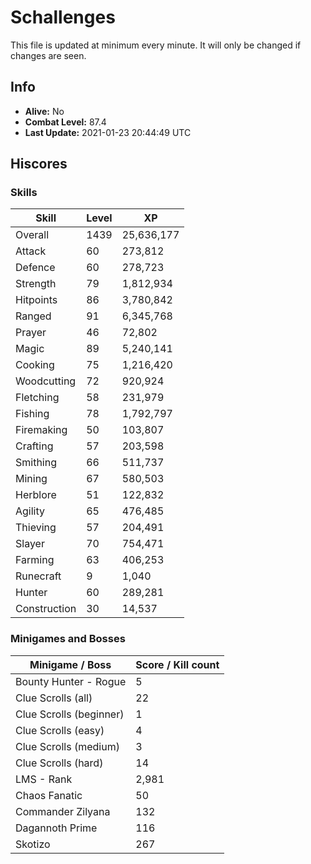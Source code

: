 # Schallenges

This file is updated at minimum every minute. It will only be changed if changes are seen.

## Info

 - **Alive:** No
 - **Combat Level:** 87.4
 - **Last Update:** 2021-01-23 20:44:49 UTC

## Hiscores

### Skills

| Skill | Level | XP |
|--|--|--|
| Overall | 1439 | 25,636,177 |
| Attack | 60 | 273,812 |
| Defence | 60 | 278,723 |
| Strength | 79 | 1,812,934 |
| Hitpoints | 86 | 3,780,842 |
| Ranged | 91 | 6,345,768 |
| Prayer | 46 | 72,802 |
| Magic | 89 | 5,240,141 |
| Cooking | 75 | 1,216,420 |
| Woodcutting | 72 | 920,924 |
| Fletching | 58 | 231,979 |
| Fishing | 78 | 1,792,797 |
| Firemaking | 50 | 103,807 |
| Crafting | 57 | 203,598 |
| Smithing | 66 | 511,737 |
| Mining | 67 | 580,503 |
| Herblore | 51 | 122,832 |
| Agility | 65 | 476,485 |
| Thieving | 57 | 204,491 |
| Slayer | 70 | 754,471 |
| Farming | 63 | 406,253 |
| Runecraft | 9 | 1,040 |
| Hunter | 60 | 289,281 |
| Construction | 30 | 14,537 |

### Minigames and Bosses

| Minigame / Boss | Score / Kill count |
|--|--|
| Bounty Hunter - Rogue | 5 |
| Clue Scrolls (all) | 22 |
| Clue Scrolls (beginner) | 1 |
| Clue Scrolls (easy) | 4 |
| Clue Scrolls (medium) | 3 |
| Clue Scrolls (hard) | 14 |
| LMS - Rank | 2,981 |
| Chaos Fanatic | 50 |
| Commander Zilyana | 132 |
| Dagannoth Prime | 116 |
| Skotizo | 267 |
